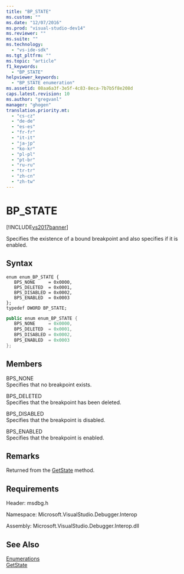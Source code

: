 ```yaml
---
title: "BP_STATE"
ms.custom: ""
ms.date: "12/07/2016"
ms.prod: "visual-studio-dev14"
ms.reviewer: ""
ms.suite: ""
ms.technology: 
  - "vs-ide-sdk"
ms.tgt_pltfrm: ""
ms.topic: "article"
f1_keywords: 
  - "BP_STATE"
helpviewer_keywords: 
  - "BP_STATE enumeration"
ms.assetid: 08aa6a3f-3e5f-4c83-8eca-7b7b5f8e208d
caps.latest.revision: 10
ms.author: "gregvanl"
manager: "ghogen"
translation.priority.mt: 
  - "cs-cz"
  - "de-de"
  - "es-es"
  - "fr-fr"
  - "it-it"
  - "ja-jp"
  - "ko-kr"
  - "pl-pl"
  - "pt-br"
  - "ru-ru"
  - "tr-tr"
  - "zh-cn"
  - "zh-tw"
---
```

# BP_STATE
[!INCLUDE[vs2017banner](../../../code-quality/includes/vs2017banner.md)]

Specifies the existence of a bound breakpoint and also specifies if it is enabled.  
  
## Syntax  
  
```cpp#  
enum enum_BP_STATE {   
   BPS_NONE     = 0x0000,  
   BPS_DELETED  = 0x0001,  
   BPS_DISABLED = 0x0002,  
   BPS_ENABLED  = 0x0003  
};  
typedef DWORD BP_STATE;  
```  
  
```c#  
public enum enum_BP_STATE {   
   BPS_NONE     = 0x0000,  
   BPS_DELETED  = 0x0001,  
   BPS_DISABLED = 0x0002,  
   BPS_ENABLED  = 0x0003  
};  
```  
  
## Members  
 BPS_NONE  
 Specifies that no breakpoint exists.  
  
 BPS_DELETED  
 Specifies that the breakpoint has been deleted.  
  
 BPS_DISABLED  
 Specifies that the breakpoint is disabled.  
  
 BPS_ENABLED  
 Specifies that the breakpoint is enabled.  
  
## Remarks  
 Returned from the [GetState](../../../extensibility/debugger/reference/idebugboundbreakpoint2--getstate.md) method.  
  
## Requirements  
 Header: msdbg.h  
  
 Namespace: Microsoft.VisualStudio.Debugger.Interop  
  
 Assembly: Microsoft.VisualStudio.Debugger.Interop.dll  
  
## See Also  
 [Enumerations](../../../extensibility/debugger/reference/enumerations--visual-studio-debugging-.md)   
 [GetState](../../../extensibility/debugger/reference/idebugboundbreakpoint2--getstate.md)